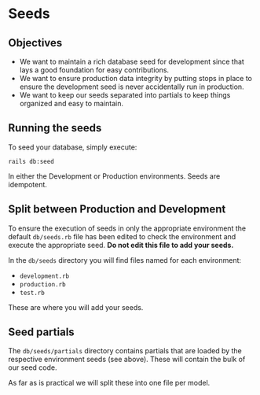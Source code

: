# Seeds

## Objectives

- We want to maintain a rich database seed for development since that lays a good
foundation for easy contributions.
- We want to ensure production data integrity by putting stops in place to ensure
the development seed is never accidentally run in production.
- We want to keep our seeds separated into partials to keep things organized
and easy to maintain.

## Running the seeds

To seed your database, simply execute:
```
rails db:seed
```
In either the Development or Production environments. Seeds are idempotent.

## Split between Production and Development

To ensure the execution of seeds in only the appropriate environment the default
```db/seeds.rb``` file has been edited to check the environment and execute the
appropriate seed. **Do not edit this file to add your seeds.**

In the ```db/seeds``` directory you will find files named for each environment:
- ```development.rb```
- ```production.rb```
- ```test.rb```

These are where you will add your seeds.

## Seed partials

The ```db/seeds/partials``` directory contains partials that are loaded by the
respective environment seeds (see above). These will contain the bulk of our seed
code.

As far as is practical we will split these into one file per model.
